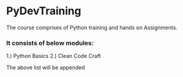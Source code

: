 # PyDevTraining

The course comprises of Python training and hands on Assignments.

### It consists of below modules:

1.) Python Basics
2.) Clean Code Craft


The above list will be appended

